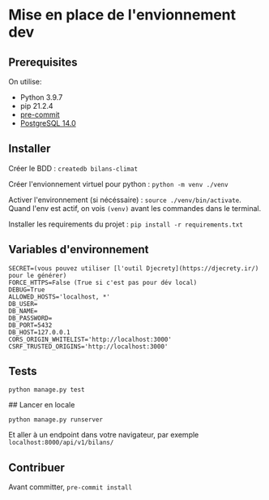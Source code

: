 # Mise en place de l'envionnement dev

## Prerequisites

On utilise:

- Python 3.9.7
- pip 21.2.4
- [pre-commit](https://pre-commit.com/)
- [PostgreSQL 14.0](https://www.postgresql.org/)

## Installer

Créer le BDD : `createdb bilans-climat`

Créer l'envionnement virtuel pour python : `python -m venv ./venv`

Activer l'environnement (si nécéssaire) : `source ./venv/bin/activate`. Quand l'env est actif, on vois `(venv)` avant les commandes dans le terminal.

Installer les requirements du projet : `pip install -r requirements.txt`

## Variables d'environnement

```
SECRET=(vous pouvez utiliser [l'outil Djecrety](https://djecrety.ir/) pour le générer)
FORCE_HTTPS=False (True si c'est pas pour dév local)
DEBUG=True
ALLOWED_HOSTS='localhost, *'
DB_USER=
DB_NAME=
DB_PASSWORD=
DB_PORT=5432
DB_HOST=127.0.0.1
CORS_ORIGIN_WHITELIST='http://localhost:3000'
CSRF_TRUSTED_ORIGINS='http://localhost:3000'
```

## Tests

`python manage.py test`

## Lancer en locale

`python manage.py runserver`

Et aller à un endpoint dans votre navigateur, par exemple `localhost:8000/api/v1/bilans/`

## Contribuer

Avant committer, `pre-commit install`
